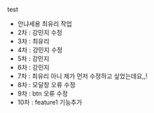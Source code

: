 test

- 안냐세용 최유리 작업
- 2차 : 강민지 수정
- 3차 : 최유리
- 4차 : 강민지 수정
- 5차 : 강민지
- 6차 : 강민지
- 7차 : 최유리 아니 제가 먼저 수정하고 싶었는데요,,!
- 8차 : 모달창 오류 수정
- 9차 : btn 오류 수정
- 10차 : feature1 기능추가

